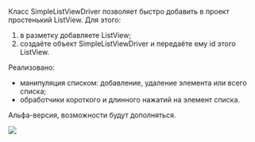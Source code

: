 Класс SimpleListViewDriver позволяет быстро добавить в проект простенький ListView.
Для этого:
  1) в разметку добавляете ListView;
  2) создаёте объект SimpleListViewDriver и передаёте ему id этого ListView.

  Реализовано:
  * манипуляция списком: добавление, удаление элемента или всего списка;
  * обработчики короткого и длинного нажатий на элемент списка.

Альфа-версия, возможности будут дополняться.

[![](https://jitpack.io/v/aakumykov/simple_list_view_driver.svg)](https://jitpack.io/#aakumykov/simple_list_view_driver)
